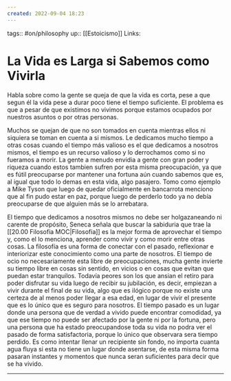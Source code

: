 ```yaml
---
created: 2022-09-04 18:23
---
```

tags:: #on/philosophy 
up:: [[Estoicismo]]
Links: 
# La Vida es Larga si Sabemos como Vivirla
Habla sobre como la gente se queja de que la vida es corta, pese a que segun él la vida pese a durar poco tiene el tiempo suficiente. El problema es que a pesar de que existimos no vivimos porque estamos ocupados por nuestros asuntos o por otras personas. 

Muchos se quejan de que no son tomados en cuenta mientras ellos ni siquiera se toman en cuenta a si mismos. Le dedicamos mucho tiempo a otras cosas cuando el tiempo más valioso es el que dedicamos a nosotros mismos, el tiempo es un recurso valioso y lo derrochamos como si no fueramos a morir. La gente a menudo envidia a gente con gran poder y riqueza cuando estos tambien sufren por esta misma preocupación, ya que es fútil preocuparse por mantener una fortuna aún cuando sabemos que es, al igual que todo lo demas en esta vida, algo pasajero. Tomo como ejemplo a Mike Tyson que luego de quedar oficialmente en bancarrota menciono que al fin pudo estar en paz, porque luego de perderlo todo ya no debía preocuparse de que alguien más se lo arrebatara. 

El tiempo que dedicamos a nosotros mismos no debe ser holgazaneando ni carente de propósito, Seneca señala que buscar la sabiduria que trae la [[20.00 Filosofia MOC|Filosofia]] es la mejor forma de aprovechar el tiempo y, como el lo menciona, aprender como vivir y como morir entre otras cosas. La filosofía es una forma de conectar con el pasado, reflexionar e interiorizar este conocimiento como una parte de nosotros. El tiempo de ocio no necesariamente esta libre de preocupaciones, mucha gente invierte su tiempo libre en cosas sin sentido, en vicios o en cosas que evitan que puedan estar tranquilos. Todavía peores son los que ansian el retiro para poder disfrutar su vida luego de recibir su jubilación, es decir, empiezan a vivir durante el final de su vida, algo que es ilógico porque no existe una certeza de al menos poder llegar a esa edad, en lugar de vivir el presente que es lo único que es seguro para nosotros. El tiempo pasado es un lugar donde una persona que de verdad a vivido puede encontrar comodidad, ya que ese tiempo no puede ser afectado por la gente ni por la fortuna, pero una persona que ha estado preocupandose toda su vida no podra ver el pasado de forma satisfactoria, porque lo único que observara sera tiempo perdido. Es como intentar llenar un recipiente sin fondo, no importa cuanta agua fluya si esta no tiene un lugar donde asentarse, de esta misma forma pasaran instantes y momentos que nunca seran suficientes para decir que se ha vivido.
___
